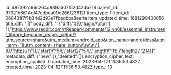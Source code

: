 id: 487392c96c264d889a307f52d42da718
parent_id: 97321b6614df47edbea09e266f23612f
item_type: 1
item_id: 068431f7f1b34d2d93e7fbedbba8ee4a
item_updated_time: 1681299408056
title_diff: "[]"
body_diff: "[{\"diffs\":[[0,\"lugin/\\\n\\\n\"],[1,\"https://www.reddit.com/r/Reaper/comments/12inn6k/essential_instrument_library_beginner_reaper_setup/?utm_source=share&utm_medium=android_app&utm_name=androidcss&utm_term=1&utm_content=share_button\\\n\\\n\"],[0,\"https://\"]],\"start1\":54,\"start2\":54,\"length1\":16,\"length2\":214}]"
metadata_diff: {"new":{},"deleted":[]}
encryption_cipher_text: 
encryption_applied: 0
updated_time: 2023-04-12T11:36:53.482Z
created_time: 2023-04-12T11:36:53.482Z
type_: 13